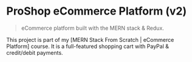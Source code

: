 # ProShop eCommerce Platform (v2)

> eCommerce platform built with the MERN stack & Redux.

This project is part of my [MERN Stack From Scratch | eCommerce Platform] course. It is a full-featured shopping cart with PayPal & credit/debit payments.
